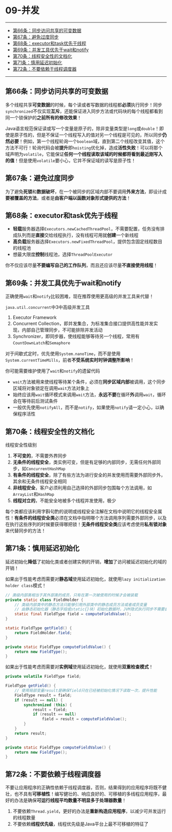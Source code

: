 # 09-并发

---

- [第66条：同步访问共享的可变数据](#第66条同步访问共享的可变数据)
- [第67条：避免过度同步](#第67条：避免过度同步)
- [第68条：executor和task优先于线程](#第68条executor和task优先于线程)
- [第69条：并发工具优先于wait和notify](#第69条并发工具优先于wait和notify)
- [第70条：线程安全性的文档化](#第70条线程安全性的文档化)
- [第71条：慎用延迟初始化](#第71条慎用延迟初始化)
- [第72条：不要依赖于线程调度器](#第72条不要依赖于线程调度器)

---

## 第66条：同步访问共享的可变数据

多个线程共享**可变数据**的时候，每个读或者写数据的线程都**必须**执行同步！同步`synchronized`不仅实现**互斥**，还能保证进入同步方法或代码块的每个线程都看到同一个锁保护的**之前所有的修改效果**！

Java语言规范保证读或写一个变量是原子的，除非变量类型是`long`或`double`！即使是原子性的，但是不保证一个线程写入的值对另一个线程是可见的，所以同步**仍然必要**！例如，第一个线程轮询一个`boolean`域，直到第二个线程改变其值，这个方法不可行！轮询代码会被**提升**即`hoisting`优化掉，造成**活性失败**！可以将那个域声明为`volatile`，它能保证**任何一个线程读取该域的时候都将看到最近刚写入的值**！但是使用`volatile`要小心，它并不保证域的读写是原子性！

## 第67条：避免过度同步

为了避免**死锁**和**数据破坏**，在一个被同步的区域内部不要调用**外来方法**，即设计成**要被覆盖的方法**，或者是**由客户端以函数对象形式提供的方法**！

## 第68条：executor和task优先于线程

* **轻载**服务器选择`Executors.newCachedThreadPool`，不需要配置，任务没有排成队列而是**直接**交给线程执行，没有线程可用就**创建**一个新线程
* **高负载**服务器选择`Executors.newFixedThreadPool`，提供包含固定线程数目的线程池
* 想最大限度**控制**线程池，选择`ThreadPoolExecutor`

你不仅应该尽量**不要编写自己的工作队列**，而且还应该尽量**不直接使用线程**！

## 第69条：并发工具优先于wait和notify

正确使用`wait`和`notify`比较困难，现在推荐使用更高级的并发工具来代替！

`java.util.concurrent`中3中高级并发工具
1. Executor Framework
2. Concurrent Collection，即并发集合，为标准集合接口提供高性能并发实现，内部自己管理同步，不可能排除并发活动
3. Synchronizer，即同步器，使线程能够等待另一个线程，常用有`CountDownLatch`和`Semaphore`

对于间歇式定时，优先使用`System.nanoTime`，而不是使用`System.currentTimeMills`，前者**不受系统实时时钟调整所影响**！

你可能需要维护使用了`wait`和`notify`的遗留代码
* `wait`方法被用来使线程等待某个条件，必须在**同步区域内部**被调用，这个同步区域将对象锁定在调用`wait`方法对象上
* 始终应该用`wait`循环模式来调用`wait`方法，**永远不要**在循环**外**调用`wait`，循环会在等待前后测试条件
* 一般优先使用`notifyAll`，而不是`notify`，如果使用`notify`请一定小心，以确保程序活性

## 第70条：线程安全性的文档化

线程安全性级别
1. **不可变的**，不需要外界同步
2. **无条件的线程安全**，类实例可变，但是有足够的内部同步，无需任何外部同步，如`ConcurrentHashMap`
3. **有条件的线程安全**，除了有些方法为进行安全的并发使用而需要外部同步外，其余和无条件线程安全相同
4. **非线程安全**，客户必须利用自己选择的外部同步包围每个方法调用，如`ArrayList`和`HashMap`
5. **线程对立的**，不能安全地被多个线程并发使用，极少

每个类都应该利用字斟句酌的说明或线程安全注解在文档中说明它的线程安全属性！**有条件的线程安全类**必须在文档中指明哪个方法调用序列需要外部同步，以及在执行这些序列的时候要获得哪把锁！**无条件线程安全类**应该考虑使用**私有锁对象**来代替同步的方法！

## 第71条：慎用延迟初始化

延迟初始化**降低**了初始化类或者创建实例的开销，**增加**了访问被延迟初始化的域的开销！

如果出于性能考虑而需要对**静态域**使用延迟初始化，就使用`lazy initialization holder class`模式！
```Java
// 类级内部类相当于其外部类的成员，只有在第一次被使用的时候才会被装载
private static class FieldHolder {
	// 类级内部类中的静态方法只能够引用外部类中的静态成员方法或者成员变量
	// 由静态初始化器（静态字段或static{}块）初始化数据时，JVM隐式执行同步不需要自己控制
	static final FieldType field = computeFieldValue();
}

static FieldType getField() {
	return FieldHolder.field;
}

private static FieldType computeFieldValue() {
	return new FieldType();
}
```

如果出于性能考虑而需要对**实例域**使用延迟初始化，就使用**双重检查模式**！
```Java
private volatile FieldType field;

FieldType getField() {
	// 使用局部变量result是确保field只在已经被初始化情况下读取一次，提升性能
	FieldType result = field;
	if (result == null) { 
		synchronized (this) {
			result = field;
			if (result == null) 
				field = result = computeFieldValue();
		}
	}
	return result;
}

private static FieldType computeFieldValue() {
	return new FieldType();
}
```

## 第72条：不要依赖于线程调度器

不要让应用程序的正确性依赖于线程调度器，否则，结果得到的应用程序将既不健壮，也不具有**可移植性**！编写健壮的、响应良好的、可移植的多线程应用程序，最好的办法是确保**可运行线程平均数量不明显多于处理器数量**！

1. 不要依赖`Thread.yield`，更好的办法是**重新构造应用程序**，以减少可并发运行的线程数量
2. 不要依赖**线程优先级**，线程优先级是Java平台上最不可移植的特征了